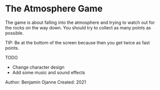 # The Atmosphere Game

The game is about falling into the atmosphere and trying to watch out for the rocks on the way down. You should try to collect as many points as possible.

TIP: Be at the bottom of the screen because then you get twice as fast points.

TODO
- Change character design
- Add some music and sound effects

Author: Benjamin Ojanne
Created: 2021
